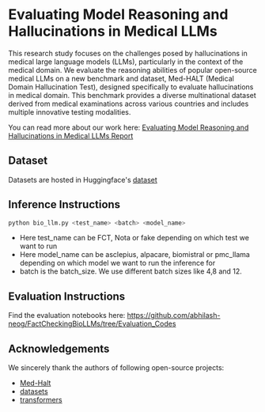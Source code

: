 # Evaluating Model Reasoning and Hallucinations in Medical LLMs

This research study focuses on the challenges posed by hallucinations in medical large language models (LLMs), particularly in the context of the medical domain. We evaluate the reasoning abilities of popular open-source medical LLMs on a new benchmark and dataset, Med-HALT (Medical Domain Hallucination Test), designed specifically to evaluate hallucinations in medical domain. 
This benchmark provides a diverse multinational dataset derived from medical examinations across various countries and includes multiple innovative testing modalities. 

You can read more about our work here: [Evaluating Model Reasoning and Hallucinations in Medical LLMs Report](Trustworthiness_of_Medical_LLMs_Project_Report.pdf)

## Dataset

Datasets are hosted in Huggingface's [dataset](https://huggingface.co/datasets/MedHALT/Med-HALT)

## Inference Instructions

```python
python bio_llm.py <test_name> <batch> <model_name>
```
- Here test_name can be FCT, Nota or fake depending on which test we want to run
- Here model_name can be asclepius, alpacare, biomistral or pmc_llama depending on which model we want to run the inference for
- batch is the batch_size. We use different batch sizes like 4,8 and 12.

## Evaluation Instructions

Find the evaluation notebooks here: https://github.com/abhilash-neog/FactCheckingBioLLMs/tree/Evaluation_Codes

## Acknowledgements

We sincerely thank the authors of following open-source projects:

- [Med-Halt](https://github.com/medhalt/medhalt)
- [datasets](https://github.com/huggingface/datasets)
- [transformers](https://github.com/huggingface/transformers)

